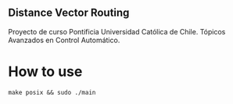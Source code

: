 
## Distance Vector Routing

Proyecto de curso Pontificia Universidad Católica de Chile. Tópicos Avanzados en Control Automático.

# How to use


    make posix && sudo ./main




